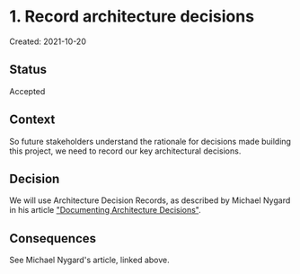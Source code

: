 # 1. Record architecture decisions

Created: 2021-10-20

## Status

Accepted

## Context

So future stakeholders understand the rationale for decisions made building this project, we need to record our key architectural decisions.

## Decision

We will use Architecture Decision Records, as described by Michael Nygard in his article ["Documenting Architecture Decisions"](http://thinkrelevance.com/blog/2011/11/15/documenting-architecture-decisions).

## Consequences

See Michael Nygard's article, linked above.
